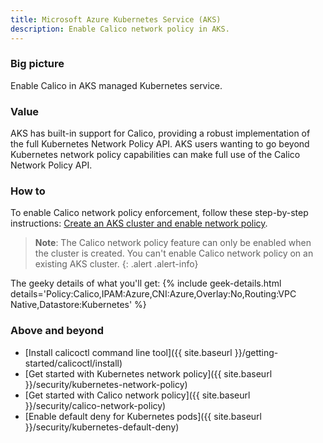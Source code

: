 ```yaml
---
title: Microsoft Azure Kubernetes Service (AKS)
description: Enable Calico network policy in AKS.
---
```


### Big picture

Enable Calico in AKS managed Kubernetes service.

### Value

AKS has built-in support for Calico, providing a robust implementation of the full Kubernetes Network Policy API. AKS users wanting to go beyond Kubernetes network policy capabilities can make full use of the Calico Network Policy API. 

### How to

To enable Calico network policy enforcement, follow these step-by-step instructions: 
[Create an AKS cluster and enable network policy](https://docs.microsoft.com/en-us/azure/aks/use-network-policies).

> **Note**: The Calico network policy feature can only be enabled when the cluster is created. You can't enable Calico network policy on an existing AKS cluster.
{: .alert .alert-info}

The geeky details of what you'll get:
{% include geek-details.html details='Policy:Calico,IPAM:Azure,CNI:Azure,Overlay:No,Routing:VPC Native,Datastore:Kubernetes' %}

### Above and beyond

- [Install calicoctl command line tool]({{ site.baseurl }}/getting-started/calicoctl/install)
- [Get started with Kubernetes network policy]({{ site.baseurl }}/security/kubernetes-network-policy)
- [Get started with Calico network policy]({{ site.baseurl }}/security/calico-network-policy)
- [Enable default deny for Kubernetes pods]({{ site.baseurl }}/security/kubernetes-default-deny)
